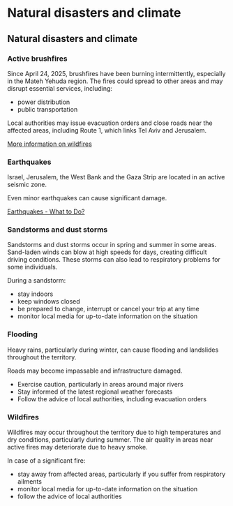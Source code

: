 # Natural disasters and climate

## Natural disasters and climate

### Active brushfires

Since April 24, 2025, brushfires have been burning intermittently, especially in the Mateh Yehuda region. The fires could spread to other areas and may disrupt essential services, including:

* power distribution
* public transportation

Local authorities may issue evacuation orders and close roads near the affected areas, including Route 1, which links Tel Aviv and Jerusalem.

[More information on wildfires](#Wildfires)

### Earthquakes

Israel, Jerusalem, the West Bank and the Gaza Strip are located in an active seismic zone.

Even minor earthquakes can cause significant damage.

[Earthquakes - What to Do?](https://www.getprepared.gc.ca/cnt/rsrcs/pblctns/rthqks-wtd/index-en.aspx)

### Sandstorms and dust storms

Sandstorms and dust storms occur in spring and summer in some areas. Sand-laden winds can blow at high speeds for days, creating difficult driving conditions. These storms can also lead to respiratory problems for some individuals.

During a sandstorm:

* stay indoors
* keep windows closed
* be prepared to change, interrupt or cancel your trip at any time
* monitor local media for up-to-date information on the situation

### Flooding

Heavy rains, particularly during winter, can cause flooding and landslides throughout the territory.

Roads may become impassable and infrastructure damaged.

* Exercise caution, particularly in areas around major rivers
* Stay informed of the latest regional weather forecasts
* Follow the advice of local authorities, including evacuation orders

### Wildfires

Wildfires may occur throughout the territory due to high temperatures and dry conditions, particularly during summer. The air quality in areas near active fires may deteriorate due to heavy smoke.

In case of a significant fire:

* stay away from affected areas, particularly if you suffer from respiratory ailments
* monitor local media for up-to-date information on the situation
* follow the advice of local authorities